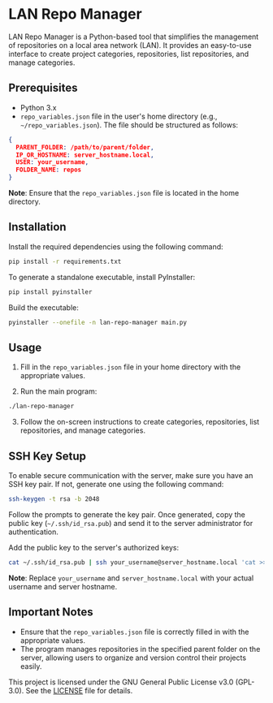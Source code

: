 # LAN Repo Manager

LAN Repo Manager is a Python-based tool that simplifies the management of repositories on a local area network (LAN). It provides an easy-to-use interface to create project categories, repositories, list repositories, and manage categories.

## Prerequisites

- Python 3.x
- `repo_variables.json` file in the user's home directory (e.g., `~/repo_variables.json`). The file should be structured as follows:

```json
{
  PARENT_FOLDER: /path/to/parent/folder,
  IP_OR_HOSTNAME: server_hostname.local,
  USER: your_username,
  FOLDER_NAME: repos
}
```

**Note**: Ensure that the `repo_variables.json` file is located in the home directory.

## Installation

Install the required dependencies using the following command:

```bash
pip install -r requirements.txt
```

To generate a standalone executable, install PyInstaller:

```bash
pip install pyinstaller
```

Build the executable:

```bash
pyinstaller --onefile -n lan-repo-manager main.py
```

## Usage

1. Fill in the `repo_variables.json` file in your home directory with the appropriate values.

2. Run the main program:

```bash
./lan-repo-manager
```

3. Follow the on-screen instructions to create categories, repositories, list repositories, and manage categories.

## SSH Key Setup

To enable secure communication with the server, make sure you have an SSH key pair. If not, generate one using the following command:

```bash
ssh-keygen -t rsa -b 2048
```

Follow the prompts to generate the key pair. Once generated, copy the public key (`~/.ssh/id_rsa.pub`) and send it to the server administrator for authentication.

Add the public key to the server's authorized keys:

```bash
cat ~/.ssh/id_rsa.pub | ssh your_username@server_hostname.local 'cat >> ~/.ssh/authorized_keys'
```

**Note**: Replace `your_username` and `server_hostname.local` with your actual username and server hostname.

## Important Notes

- Ensure that the `repo_variables.json` file is correctly filled in with the appropriate values.
- The program manages repositories in the specified parent folder on the server, allowing users to organize and version control their projects easily.

This project is licensed under the GNU General Public License v3.0 (GPL-3.0). See the [LICENSE](LICENSE) file for details.
